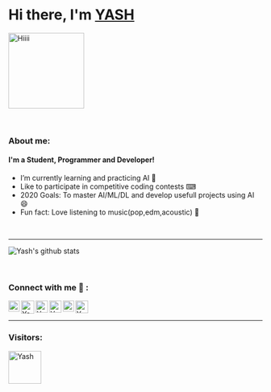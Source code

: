 # Hi there, I'm [YASH](https://github.com/YASHBRO)
<p align-"center">
<img class="centrer" src="https://sdk.bitmoji.com/render/panel/2af24209-ea90-4912-9223-4c54c650559a-23c927d9-4799-4bc6-9129-0d51a8a995de-v1.png?transparent=1&palette=1" width="150px" alt="Hiiii"> 
</p>


<br/>

### About me:

#### I'm a Student, Programmer and Developer!
- I’m currently learning and practicing AI 🤖
- Like to participate in competitive coding contests ⌨
- 2020 Goals: To master AI/ML/DL and develop usefull projects using AI 😄
- Fun fact: Love listening to music(pop,edm,acoustic) 🎵
<br />

---------------------

<p>
<img align="center" src="https://github-readme-stats.vercel.app/api?username=YASHBRO&show_icons=true&include_all_commits=true&theme=tokyonight" alt="Yash's github stats" />
</p>

<br/>

### Connect with me 🤝 :
[<img align="left" alt="Yash's LinkedIn" width="22px" src="https://cdn.jsdelivr.net/npm/simple-icons@v3/icons/linkedin.svg" >]([linkedin] "My LinkedIn profile")
[<img align="left" alt="Yash's Instagram" width="26px" src="https://img.icons8.com/ios-glyphs/120/000000/instagram-new.png" >]([instagram] "My Instagram profile")
[<img align="left" alt="Yash's Whatsapp" width="24px" src="https://img.icons8.com/pastel-glyph/128/000000/whatsapp--v2.png" >]([whatsapp] "My Whatsapp number")
[<img align="left" alt="Yash's Snapchat" width="24px" src="https://cdn.jsdelivr.net/npm/simple-icons@v3/icons/snapchat.svg" >]([snapchat] "My Snapchat profile")
[<img align="left" alt="Yash's DEV Profile" width="22px" src="https://d2fltix0v2e0sb.cloudfront.net/dev-badge.svg" >]([dev] "My Dev's profile")
[<img alt="Yash's Discord Server" width="25px" src="https://cdn.jsdelivr.net/npm/simple-icons@v3/icons/discord.svg" >]([discord] "My Discord Server")

---------------------



### Visitors:

<div align='left'><a><img src='http://www.hit-counts.com/counter.php?t=MTQ1MjM0Nw==' border='0' alt='Yash's visit counter' width="65px"></a>

[instagram]: https://www.instagram.com/yash__joglekar
[linkedin]: https://www.linkedin.com/in/yash-joglekar-08a4161b4/
[discord]: https://discord.gg/hUVNsxC
[whatsapp]: https://wa.me/917587145654
[snapchat]: https://www.snapchat.com/add/yashjoglekar
[dev]: https://dev.to/yashbro
